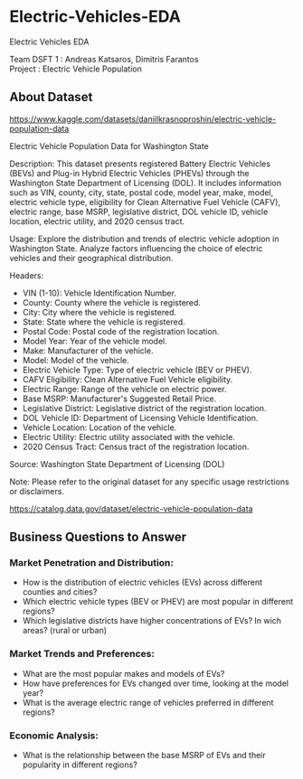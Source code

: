 # Electric-Vehicles-EDA
Electric Vehicles EDA

Team DSFT 1 : Andreas Katsaros, Dimitris Farantos <br>
Project : Electric Vehicle Population


## About Dataset

https://www.kaggle.com/datasets/daniilkrasnoproshin/electric-vehicle-population-data

Electric Vehicle Population Data for Washington State

Description:
This dataset presents registered Battery Electric Vehicles (BEVs) and Plug-in Hybrid Electric Vehicles (PHEVs) through the Washington State Department of Licensing (DOL). It includes information such as VIN, county, city, state, postal code, model year, make, model, electric vehicle type, eligibility for Clean Alternative Fuel Vehicle (CAFV), electric range, base MSRP, legislative district, DOL vehicle ID, vehicle location, electric utility, and 2020 census tract.

Usage:
Explore the distribution and trends of electric vehicle adoption in Washington State. Analyze factors influencing the choice of electric vehicles and their geographical distribution.

Headers:

- VIN (1-10): Vehicle Identification Number.
- County: County where the vehicle is registered.
- City: City where the vehicle is registered.
- State: State where the vehicle is registered.
- Postal Code: Postal code of the registration location.
- Model Year: Year of the vehicle model.
- Make: Manufacturer of the vehicle.
- Model: Model of the vehicle.
- Electric Vehicle Type: Type of electric vehicle (BEV or PHEV).
- CAFV Eligibility: Clean Alternative Fuel Vehicle eligibility.
- Electric Range: Range of the vehicle on electric power.
- Base MSRP: Manufacturer's Suggested Retail Price.
- Legislative District: Legislative district of the registration location.
- DOL Vehicle ID: Department of Licensing Vehicle Identification.
- Vehicle Location: Location of the vehicle.
- Electric Utility: Electric utility associated with the vehicle.
- 2020 Census Tract: Census tract of the registration location.

Source: Washington State Department of Licensing (DOL)

Note: Please refer to the original dataset for any specific usage restrictions or disclaimers.

https://catalog.data.gov/dataset/electric-vehicle-population-data




## Business Questions to Answer

### Market Penetration and Distribution:
- How is the distribution of electric vehicles (EVs) across different counties and cities?
- Which electric vehicle types (BEV or PHEV) are most popular in different regions?
- Which legislative districts have higher concentrations of EVs? In wich areas? (rural or urban)

### Market Trends and Preferences:
- What are the most popular makes and models of EVs?
- How have preferences for EVs changed over time, looking at the model year?
- What is the average electric range of vehicles preferred in different regions?

### Economic Analysis:
- What is the relationship between the base MSRP of EVs and their popularity in different regions?
